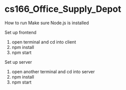 # cs166_Office_Supply_Depot

 How to run
 Make sure Node.js is installed

 Set up frontend
 1. open terminal and cd into client
 2. npm install
 3. npm start

 Set up server
 1. open another terminal and cd into server
 2. npm install
 3. npm start
